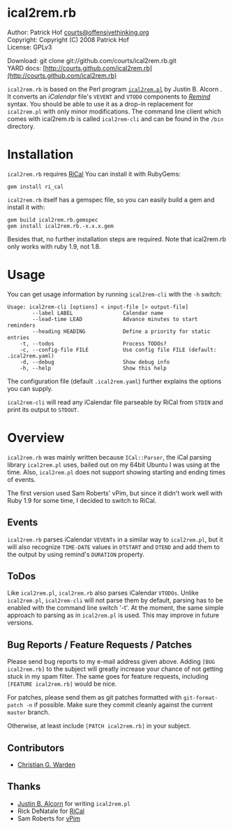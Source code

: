 ical2rem.rb
===========

Author:      Patrick Hof <courts@offensivethinking.org>  
Copyright:   Copyright (C) 2008 Patrick Hof  
License:     GPLv3  

Download:    git clone git://github.com/courts/ical2rem.rb.git  
YARD docs:   [http://courts.github.com/ical2rem.rb](http://courts.github.com/ical2rem.rb)

`ical2rem.rb` is based on the Perl program
[`ical2rem.pl`](http://wiki.43folders.com/index.php/ICal2Rem) by Justin B.
Alcorn . It converts an _iCalendar_ file's `VEVENT` and `VTODO` components to
[_Remind_](http://www.roaringpenguin.com/products/remind) syntax. You should be
able to use it as a drop-in replacement for `ical2rem.pl` with only minor
modifications. The command line client which comes with ical2rem.rb is called
`ical2rem-cli` and can be found in the `/bin` directory.

Installation
============

`ical2rem.rb` requires [RiCal](http://ri-cal.rubyforge.org/) You can
install it with RubyGems:

    gem install ri_cal

`ical2rem.rb` itself has a gemspec file, so you can easily build a gem
and install it with:

    gem build ical2rem.rb.gemspec
    gem install ical2rem.rb.-x.x.x.gem

Besides that, no further installation steps are required.  Note that
ical2rem.rb only works with ruby 1.9, not 1.8.


Usage
=====

You can get usage information by running `ical2rem-cli` with the
`-h` switch:

    Usage: ical2rem-cli [options] < input-file [> output-file]
            --label LABEL                Calendar name
            --lead-time LEAD             Advance minutes to start reminders
            --heading HEADING            Define a priority for static entries
        -t, --todos                      Process TODOs?
        -c, --config-file FILE           Use config file FILE (default: .ical2rem.yaml)
        -d, --debug                      Show debug info
        -h, --help                       Show this help

The configuration file (default `.ical2rem.yaml`) further explains the
options you can supply.

`ical2rem-cli` will read any iCalendar file parseable by RiCal from
`STDIN` and print its output to `STDOUT`.


Overview
========

`ical2rem.rb` was mainly written because `ICal::Parser`, the iCal
parsing library `ical2rem.pl` uses, bailed out on my 64bit Ubuntu I was
using at the time. Also, `ical2rem.pl` does not support showing starting
and ending times of events.

The first version used Sam Roberts' vPim, but since it didn't work well with
Ruby 1.9 for some time, I decided to switch to RiCal.

Events
------

`ical2rem.rb` parses iCalendar `VEVENTs` in a similar way to
`ical2rem.pl`, but it will also recognize `TIME-DATE` values in
`DTSTART` and `DTEND` and add them to the output by using remind's
`DURATION` property.

ToDos 
-----

Like `ical2rem.pl`, `ical2rem.rb` also parses iCalendar
`VTODOs`. Unlike `ical2rem.pl`, `ical2rem-cli` will not
parse them by default, parsing has to be enabled with the command line switch
'-t'. At the moment, the same simple approach to parsing as in
`ical2rem.pl` is used. This may improve in future versions.

Bug Reports / Feature Requests / Patches
----------------------------------------

Please send bug reports to my e-mail address given above. Adding 
`[BUG ical2rem.rb]` to the subject will greatly increase your chance of not
getting stuck in my spam filter. The same goes for feature requests, including
`[FEATURE ical2rem.rb]` would be nice.

For patches, please send them as git patches formatted with 
`git-format-patch -n` if possible. Make sure they commit cleanly against
the current `master` branch.

Otherwise, at least include `[PATCH ical2rem.rb]` in your subject.

Contributors
------------

*   [Christian G. Warden](https://github.com/cwarden)

Thanks
------

*   [Justin B. Alcorn](http://www.jalcorn.net/) for writing `ical2rem.pl`
*   Rick DeNatale for [RiCal](http://ri-cal.rubyforge.org)
*   Sam Roberts for [vPim](http://vpim.rubyforge.org)
